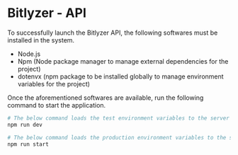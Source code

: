 # Bitlyzer - API

To successfully launch the Bitlyzer API, the following softwares must be installed in the system.

- Node.js
- Npm (Node package manager to manage external dependencies for the project)
- dotenvx (npm package to be installed globally to manage environment variables for the project)

Once the aforementioned softwares are available, run the following command to start the application.

```bash
# The below command loads the test environment variables to the server instance created and launched.
npm run dev

# The below command loads the production environment variables to the server instance created and launched.
npm run start
```
